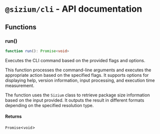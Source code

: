 # `@sizium/cli` - API documentation

## Functions

### run()

```ts
function run(): Promise<void>
```

Executes the CLI command based on the provided flags and options.

This function processes the command-line arguments and executes the appropriate
action based on the specified flags. It supports options for displaying help,
version information, input processing, and execution time measurement.

The function uses the `Sizium` class to retrieve package size information
based on the input provided. It outputs the result in different formats
depending on the specified resolution type.

#### Returns

`Promise`\<`void`\>
